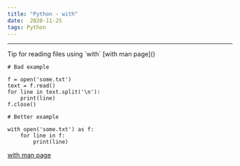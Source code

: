 ```yaml
---
title: "Python - with"
date:  2020-11-25
tags: Python
---
```


<hr>
Tip for reading files using `with`
[with man page]()


```
# Bad example

f = open('some.txt')
text = f.read()
for line in text.split('\n'):
    print(line)
f.close()

# Better example

with open('some.txt') as f:
    for line in f:
        print(line)    
```  

[with man page]()
